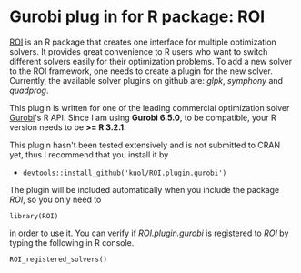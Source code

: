 # Gurobi plug in for R package: ROI

[ROI](https://github.com/cran/ROI) is an R package that creates one interface for multiple optimization solvers. It provides great convenience to R users who want to switch different solvers easily for their optimization problems. To add a new solver to the ROI framework, one needs to create a plugin for the new solver. Currently, the available solver plugins on github are: *glpk*, *symphony* and *quadprog*. 


This plugin is written for one of the leading commercial optimization solver [Gurobi](http://gurobi.com/)'s R API. Since I am using  **Gurobi 6.5.0**, to be compatible, your R version needs to be **>= R 3.2.1**. 


This plugin hasn't been tested extensively and is not submitted to CRAN yet, thus I recommend that you install it by
 - `devtools::install_github('kuol/ROI.plugin.gurobi')`

The plugin will be included automatically when you include the package *ROI*, so you only need to 
```
library(ROI)
```
in order to use it. You can verify if *ROI.plugin.gurobi* is registered to *ROI* by typing the following in R console. 
```
ROI_registered_solvers()
```
